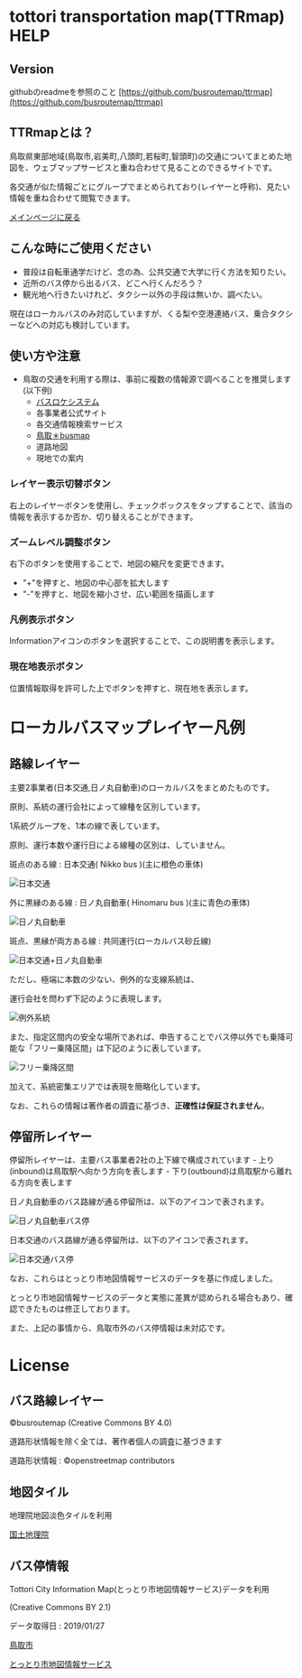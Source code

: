 
# tottori transportation map(TTRmap) HELP
## Version
githubのreadmeを参照のこと
[https://github.com/busroutemap/ttrmap](https://github.com/busroutemap/ttrmap)

## TTRmapとは？
鳥取県東部地域(鳥取市,岩美町,八頭町,若桜町,智頭町)の交通についてまとめた地図を、ウェブマップサービスと重ね合わせて見ることのできるサイトです。

各交通が似た情報ごとにグループでまとめられており(レイヤーと呼称)、見たい情報を重ね合わせて閲覧できます。

[メインページに戻る](https://busroutemap.github.io/ttrmap)

## こんな時にご使用ください
- 普段は自転車通学だけど、念の為、公共交通で大学に行く方法を知りたい。
- 近所のバス停から出るバス、どこへ行くんだろう？
- 観光地へ行きたいけれど、タクシー以外の手段は無いか、調べたい。

現在はローカルバスのみ対応していますが、くる梨や空港連絡バス、乗合タクシーなどへの対応も検討しています。

## 使い方や注意
- 鳥取の交通を利用する際は、事前に複数の情報源で調べることを推奨します(以下例)
    - [バスロケシステム](https://ikisaki.jp)
    - 各事業者公式サイト
    - 各交通情報検索サービス
    - [鳥取＊busmap](https://busroutemap.github.io/tottori)
    - 道路地図
    - 現地での案内

### レイヤー表示切替ボタン
右上のレイヤーボタンを使用し、チェックボックスをタップすることで、該当の情報を表示するか否か、切り替えることができます。

### ズームレベル調整ボタン
右下のボタンを使用することで、地図の縮尺を変更できます。
- "+"を押すと、地図の中心部を拡大します
- "-"を押すと、地図を縮小させ、広い範囲を描画します

### 凡例表示ボタン
Informationアイコンのボタンを選択することで、この説明書を表示します。

### 現在地表示ボタン
位置情報取得を許可した上でボタンを押すと、現在地を表示します。

# ローカルバスマップレイヤー凡例
## 路線レイヤー
主要2事業者(日本交通,日ノ丸自動車)のローカルバスをまとめたものです。

原則、系統の運行会社によって線種を区別しています。

1系統グループを、1本の線で表しています。

原則、運行本数や運行日による線種の区別は、していません。

斑点のある線 : 日本交通( Nikko bus )(主に橙色の車体)

![日本交通](pic/n.png)

外に黒縁のある線 : 日ノ丸自動車( Hinomaru bus )(主に青色の車体)

![日ノ丸自動車](pic/h.png)

斑点、黒縁が両方ある線 : 共同運行(ローカルバス砂丘線)

![日本交通+日ノ丸自動車](pic/s.png)

ただし、極端に本数の少ない、例外的な支線系統は、

運行会社を問わず下記のように表現します。

![例外系統](pic/a.png)

また、指定区間内の安全な場所であれば、申告することでバス停以外でも乗降可能な「フリー乗降区間」は下記のように表しています。

![フリー乗降区間](pic/f.png)

加えて、系統密集エリアでは表現を簡略化しています。

なお、これらの情報は著作者の調査に基づき、**正確性は保証されません**。

## 停留所レイヤー
停留所レイヤーは、主要バス事業者2社の上下線で構成されています
    - 上り(inbound)は鳥取駅へ向かう方向を表します
    - 下り(outbound)は鳥取駅から離れる方向を表します

日ノ丸自動車のバス路線が通る停留所は、以下のアイコンで表されます。

![日ノ丸自動車バス停](../icons/hn.png)

日本交通のバス路線が通る停留所は、以下のアイコンで表されます。

![日本交通バス停](../icons/nh.png)

なお、これらはとっとり市地図情報サービスのデータを基に作成しました。

とっとり市地図情報サービスのデータと実態に差異が認められる場合もあり、確認できたものは修正しております。

また、上記の事情から、鳥取市外のバス停情報は未対応です。

# License

## バス路線レイヤー
©busroutemap (Creative Commons BY 4.0)

道路形状情報を除く全ては、著作者個人の調査に基づきます

道路形状情報 : ©openstreetmap contributors

## 地図タイル
地理院地図淡色タイルを利用

[国土地理院](https://maps.gsi.go.jp/development/ichiran.html)

## バス停情報
Tottori City Information Map(とっとり市地図情報サービス)データを利用

(Creative Commons BY 2.1)

データ取得日 : 2019/01/27

[鳥取市](https://www.city.tottori.lg.jp)

[とっとり市地図情報サービス](https://gis.city.tottori.lg.jp/webgis/?p=1)
